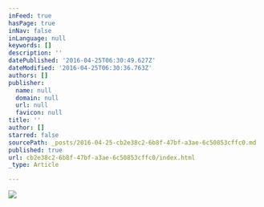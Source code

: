 ```yaml
---
inFeed: true
hasPage: true
inNav: false
inLanguage: null
keywords: []
description: ''
datePublished: '2016-04-25T06:30:49.627Z'
dateModified: '2016-04-25T06:30:36.763Z'
authors: []
publisher:
  name: null
  domain: null
  url: null
  favicon: null
title: ''
author: []
starred: false
sourcePath: _posts/2016-04-25-cb2e38c2-6b8f-47bf-a3ae-6c50853cffc0.md
published: true
url: cb2e38c2-6b8f-47bf-a3ae-6c50853cffc0/index.html
_type: Article

---
```

![](https://the-grid-user-content.s3-us-west-2.amazonaws.com/7cf61ddf-c70b-4741-a7a9-c9f63f27d6ed.png)